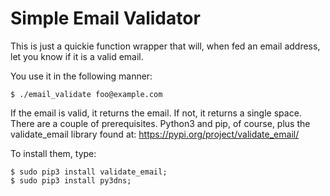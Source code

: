 # Simple Email Validator
This is just a quickie function wrapper that will, when fed an email address, let you know if it is a valid email.

You use it in the following manner:
``` 
$ ./email_validate foo@example.com
```
If the email is valid, it returns the email.  If not, it returns a single space.
There are a couple of prerequisites.  Python3 and pip, of course, plus the 
validate_email library found at: https://pypi.org/project/validate_email/

To install them, type:
```
$ sudo pip3 install validate_email;
$ sudo pip3 install py3dns;


